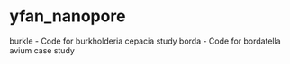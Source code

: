 # yfan_nanopore
burkle - Code for burkholderia cepacia study
borda - Code for bordatella avium case study
